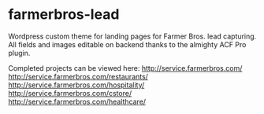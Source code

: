 # farmerbros-lead
Wordpress custom theme for landing pages for Farmer Bros. lead capturing.
All fields and images editable on backend thanks to the almighty ACF Pro plugin.

Completed projects can be viewed here:
http://service.farmerbros.com/
http://service.farmerbros.com/restaurants/
http://service.farmerbros.com/hospitality/
http://service.farmerbros.com/cstore/
http://service.farmerbros.com/healthcare/